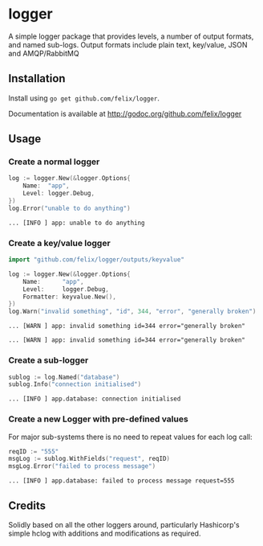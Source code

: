 # logger

A simple logger package that provides levels, a number of output formats, and
named sub-logs.  Output formats include plain text, key/value, JSON and
AMQP/RabbitMQ

## Installation

Install using `go get github.com/felix/logger`.

Documentation is available at http://godoc.org/github.com/felix/logger

## Usage

### Create a normal logger

```go
log := logger.New(&logger.Options{
	Name:  "app",
	Level: logger.Debug,
})
log.Error("unable to do anything")
```

```text
... [INFO ] app: unable to do anything
```

### Create a key/value logger

```go
import "github.com/felix/logger/outputs/keyvalue"

log := logger.New(&logger.Options{
	Name:      "app",
	Level:     logger.Debug,
    Formatter: keyvalue.New(),
})
log.Warn("invalid something", "id", 344, "error", "generally broken")
```

```text
... [WARN ] app: invalid something id=344 error="generally broken"
```

```text
... [WARN ] app: invalid something id=344 error="generally broken"
```

### Create a sub-logger

```go
sublog := log.Named("database")
sublog.Info("connection initialised")
```

```text
... [INFO ] app.database: connection initialised
```

### Create a new Logger with pre-defined values

For major sub-systems there is no need to repeat values for each log call:

```go
reqID := "555"
msgLog := sublog.WithFields("request", reqID)
msgLog.Error("failed to process message")
```

```text
... [INFO ] app.database: failed to process message request=555
```

## Credits

Solidly based on all the other loggers around, particularly Hashicorp's simple
hclog with additions and modifications as required.
